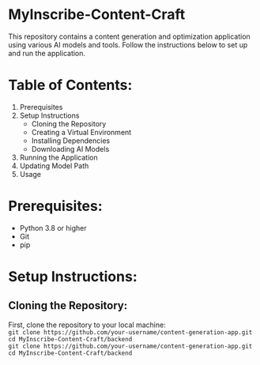 # MyInscribe-Content-Craft

This repository contains a content generation and optimization application using various AI models and tools. Follow the instructions below to set up and run the application.

# Table of Contents:
1. Prerequisites
2. Setup Instructions
    - Cloning the Repository
    - Creating a Virtual Environment
    - Installing Dependencies
    - Downloading AI Models
3. Running the Application
4. Updating Model Path
5. Usage
# Prerequisites:
  - Python 3.8 or higher
  - Git
  - pip
# Setup Instructions:
## Cloning the Repository:
First, clone the repository to your local machine:<br/>
    ```
    git clone https://github.com/your-username/content-generation-app.git 
    cd MyInscribe-Content-Craft/backend
    ``` <br/>
     ```
    git clone https://github.com/your-username/content-generation-app.git 
    cd MyInscribe-Content-Craft/backend
    ```
    

